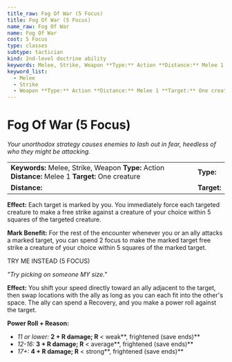 ```yaml
---
title_raw: Fog Of War (5 Focus)
title: Fog Of War (5 Focus)
name_raw: Fog Of War
name: Fog Of War
cost: 5 Focus
type: classes
subtype: tactician
kind: 2nd-level doctrine ability
keywords: Melee, Strike, Weapon **Type:** Action **Distance:** Melee 1 **Target:** One creature
keyword_list:
  - Melee
  - Strike
  - Weapon **Type:** Action **Distance:** Melee 1 **Target:** One creature
---
```


# Fog Of War (5 Focus)

*Your unorthodox strategy causes enemies to lash out in fear, heedless of who they might be attacking.*

|                                                                                                     |             |
| :-------------------------------------------------------------------------------------------------- | :---------- |
| **Keywords:** Melee, Strike, Weapon **Type:** Action **Distance:** Melee 1 **Target:** One creature | **Type:**   |
| **Distance:**                                                                                       | **Target:** |

**Effect:** Each target is marked by you. You immediately force each targeted creature to make a free strike against a creature of your choice within 5 squares of the targeted creature.

**Mark Benefit:** For the rest of the encounter whenever you or an ally attacks a marked target, you can spend 2 focus to make the marked target free strike a creature of your choice within 5 squares of the marked target.

TRY ME INSTEAD (5 FOCUS)

*"Try picking on someone MY size."*

**Effect:** You shift your speed directly toward an ally adjacent to the target, then swap locations with the ally as long as you can each fit into the other's space. The ally can spend a Recovery, and you make a power roll against the target.

**Power Roll + Reason:**

- *11 or lower:* **2 + R damage; R** \< weak\*\*, frightened (save ends)\*\*
- *12-16:* **3 + R damage; R** \< average\*\*, frightened (save ends)\*\*
- *17+:* **4 + R damage; R** \< strong\*\*, frightened (save ends)\*\*
